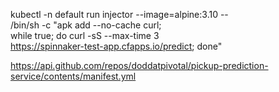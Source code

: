 kubectl -n default run injector --image=alpine:3.10 -- \
    /bin/sh -c "apk add --no-cache curl; \
    while true; do curl -sS --max-time 3 \
    https://spinnaker-test-app.cfapps.io/predict; done"
    
https://api.github.com/repos/doddatpivotal/pickup-prediction-service/contents/manifest.yml
